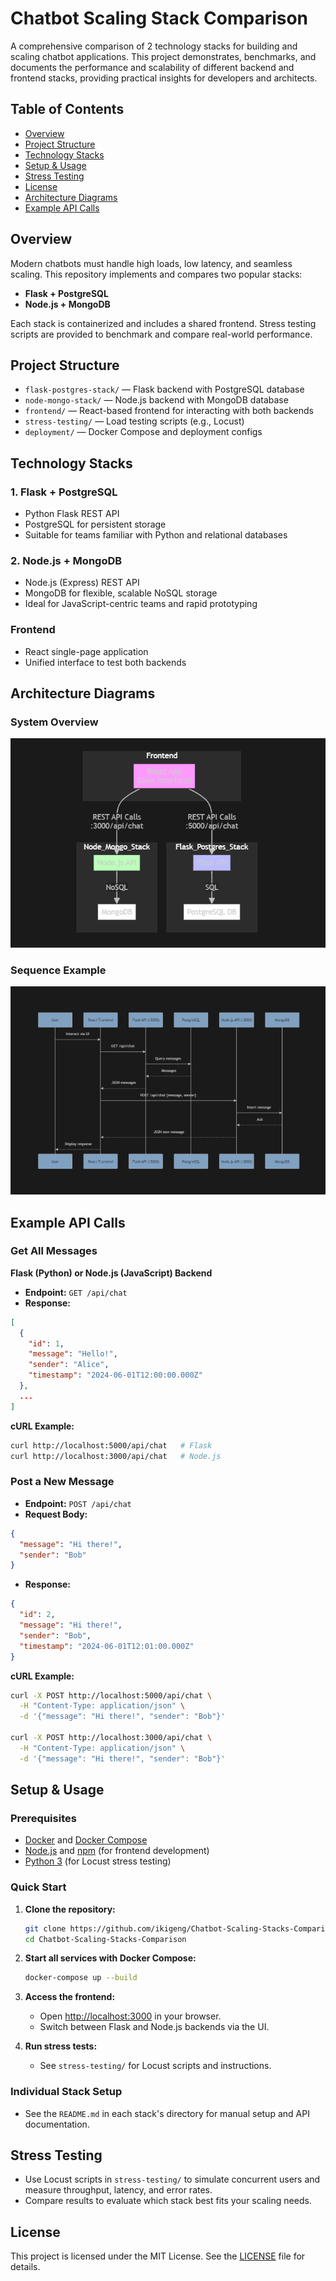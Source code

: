 # Chatbot Scaling Stack Comparison

A comprehensive comparison of 2 technology stacks for building and scaling chatbot applications. This project demonstrates, benchmarks, and documents the performance and scalability of different backend and frontend stacks, providing practical insights for developers and architects.

## Table of Contents
- [Overview](#overview)
- [Project Structure](#project-structure)
- [Technology Stacks](#technology-stacks)
- [Setup & Usage](#setup--usage)
- [Stress Testing](#stress-testing)
- [License](#license)
- [Architecture Diagrams](#architecture-diagrams)
- [Example API Calls](#example-api-calls)

## Overview

Modern chatbots must handle high loads, low latency, and seamless scaling. This repository implements and compares two popular stacks:
- **Flask + PostgreSQL**
- **Node.js + MongoDB**

Each stack is containerized and includes a shared frontend. Stress testing scripts are provided to benchmark and compare real-world performance.

## Project Structure

- `flask-postgres-stack/` — Flask backend with PostgreSQL database
- `node-mongo-stack/` — Node.js backend with MongoDB database
- `frontend/` — React-based frontend for interacting with both backends
- `stress-testing/` — Load testing scripts (e.g., Locust)
- `deployment/` — Docker Compose and deployment configs

## Technology Stacks

### 1. Flask + PostgreSQL
- Python Flask REST API
- PostgreSQL for persistent storage
- Suitable for teams familiar with Python and relational databases

### 2. Node.js + MongoDB
- Node.js (Express) REST API
- MongoDB for flexible, scalable NoSQL storage
- Ideal for JavaScript-centric teams and rapid prototyping

### Frontend
- React single-page application
- Unified interface to test both backends

## Architecture Diagrams

### System Overview
<!--
flowchart TD
    subgraph Frontend
        FE["React App<br/>(User Interface)"]
    end
    subgraph Flask_Postgres_Stack
        FBE["Flask API"]
        PG["PostgreSQL DB"]
        FBE -- "SQL" -> PG
    end
    subgraph Node_Mongo_Stack
        NBE["Node.js API"]
        MG["MongoDB"]
        NBE -- "NoSQL" -> MG
    end
    FE -- "REST API Calls<br/>:5000/api/chat" -> FBE
    FE -- "REST API Calls<br/>:3000/api/chat" -> NBE
    style FE fill:#f9f,stroke:#333,stroke-width:2px
    style FBE fill:#bbf,stroke:#333,stroke-width:1px
    style NBE fill:#bfb,stroke:#333,stroke-width:1px
    style PG fill:#fff,stroke:#333,stroke-width:1px
    style MG fill:#fff,stroke:#333,stroke-width:1px
    classDef db fill:#fff,stroke:#333,stroke-width:1px;
-->
![System Overview](system_overview.png)

### Sequence Example
<!--
'''
sequenceDiagram
    participant User
    participant Frontend as React Frontend
    participant Flask as Flask API (:5000)
    participant Postgres as PostgreSQL
    participant Node as Node.js API (:3000)
    participant Mongo as MongoDB
    User->>Frontend: Interact via UI
    Frontend->>Flask: GET /api/chat
    Flask->>Postgres: Query messages
    Postgres->>Flask: Messages
    Flask->>Frontend: JSON messages
    Frontend->>Node: POST /api/chat {message, sender}
    Node->>Mongo: Insert message
    Mongo->>Node: Ack
    Node->>Frontend: JSON new message
    Frontend->>User: Display response
'''
-->
![Sequence Example](sequence_example.png)

## Example API Calls

### Get All Messages

**Flask (Python) or Node.js (JavaScript) Backend**

- **Endpoint:** `GET /api/chat`
- **Response:**
```json
[
  {
    "id": 1,
    "message": "Hello!",
    "sender": "Alice",
    "timestamp": "2024-06-01T12:00:00.000Z"
  },
  ...
]
```

**cURL Example:**
```bash
curl http://localhost:5000/api/chat   # Flask
curl http://localhost:3000/api/chat   # Node.js
```

### Post a New Message

- **Endpoint:** `POST /api/chat`
- **Request Body:**
```json
{
  "message": "Hi there!",
  "sender": "Bob"
}
```
- **Response:**
```json
{
  "id": 2,
  "message": "Hi there!",
  "sender": "Bob",
  "timestamp": "2024-06-01T12:01:00.000Z"
}
```

**cURL Example:**
```bash
curl -X POST http://localhost:5000/api/chat \
  -H "Content-Type: application/json" \
  -d '{"message": "Hi there!", "sender": "Bob"}'

curl -X POST http://localhost:3000/api/chat \
  -H "Content-Type: application/json" \
  -d '{"message": "Hi there!", "sender": "Bob"}'
```

## Setup & Usage

### Prerequisites
- [Docker](https://www.docker.com/) and [Docker Compose](https://docs.docker.com/compose/)
- [Node.js](https://nodejs.org/) and [npm](https://www.npmjs.com/) (for frontend development)
- [Python 3](https://www.python.org/) (for Locust stress testing)

### Quick Start

1. **Clone the repository:**
   ```bash
   git clone https://github.com/ikigeng/Chatbot-Scaling-Stacks-Comparison.git
   cd Chatbot-Scaling-Stacks-Comparison
   ```
2. **Start all services with Docker Compose:**
   ```bash
   docker-compose up --build
   ```
3. **Access the frontend:**
   - Open [http://localhost:3000](http://localhost:3000) in your browser.
   - Switch between Flask and Node.js backends via the UI.

4. **Run stress tests:**
   - See `stress-testing/` for Locust scripts and instructions.

### Individual Stack Setup
- See the `README.md` in each stack's directory for manual setup and API documentation.

## Stress Testing

- Use Locust scripts in `stress-testing/` to simulate concurrent users and measure throughput, latency, and error rates.
- Compare results to evaluate which stack best fits your scaling needs.


## License

This project is licensed under the MIT License. See the [LICENSE](LICENSE) file for details. 